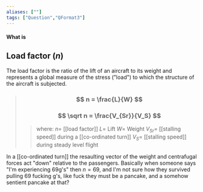 ```yaml
---
aliases: [""]
tags: ["Question","QFormat3"]
---
```


#### What is
## Load factor ($n$)
The load factor is the ratio of the lift of an aircraft to its weight and represents a global measure of the stress ("load") to which the structure of the aircraft is subjected.

> ### $$ n = \frac{L}{W} $$ 
> ### $$ \sqrt n = \frac{V_{Sr}}{V_S} $$ 
>> where:
>> $n=$ [[load factor]]
>> $L=$ Lift
>> $W=$ Weight
>> $V_{Sr}=$ [[stalling speed]] during a [[co-ordinated turn]]
>> $V_S=$ [[stalling speed]] during steady level flight

In a [[co-ordinated turn]] the resaulting vector of the weight and centrafugal forces act "down" relative to the passengers. 
Basically when someone says "I'm experiencing 69g's" then $n=69$, and I'm not sure how they survived pulling 69 fucking g's, like fuck they must be a pancake, and a somehow sentient pancake at that? 